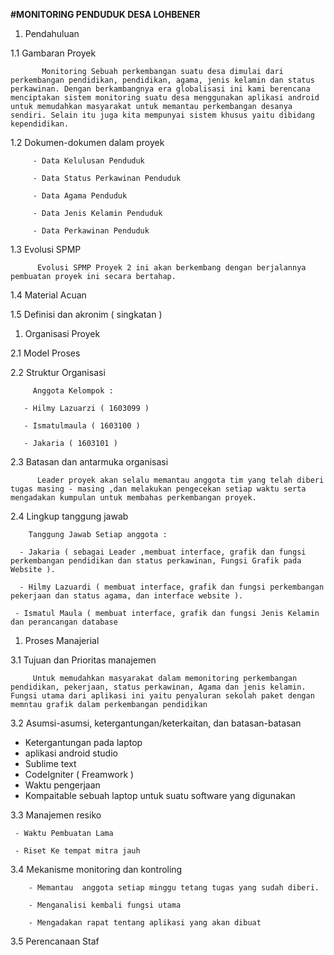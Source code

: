 ﻿﻿﻿﻿﻿﻿﻿﻿﻿﻿﻿**#MONITORING PENDUDUK DESA LOHBENER**>1. Pendahuluan 1.1 Gambaran Proyek           Monitoring Sebuah perkembangan suatu desa dimulai dari perkembangan pendidikan, pendidikan, agama, jenis kelamin dan status perkawinan. Dengan berkambangnya era globalisasi ini kami berencana menciptakan sistem monitoring suatu desa menggunakan aplikasi android untuk memudahkan masyarakat untuk memantau perkembangan desanya sendiri. Selain itu juga kita mempunyai sistem khusus yaitu dibidang kependidikan. 1.2 Dokumen-dokumen dalam proyek         - Data Kelulusan Penduduk         - Data Status Perkawinan Penduduk         - Data Agama Penduduk         - Data Jenis Kelamin Penduduk         - Data Perkawinan Penduduk 1.3 Evolusi SPMP          Evolusi SPMP Proyek 2 ini akan berkembang dengan berjalannya pembuatan proyek ini secara bertahap. 1.4 Material Acuan 1.5 Definisi dan akronim ( singkatan )1. Organisasi Proyek  2.1 Model Proses  2.2 Struktur Organisasi               Anggota Kelompok :           - Hilmy Lazuarzi ( 1603099 )       - Ismatulmaula ( 1603100 )       - Jakaria ( 1603101 ) 2.3 Batasan dan antarmuka organisasi          Leader proyek akan selalu memantau anggota tim yang telah diberi tugas masing - masing ,dan melakukan pengecekan setiap waktu serta mengadakan kumpulan untuk membahas perkembangan proyek. 2.4 Lingkup tanggung jawab                  Tanggung Jawab Setiap anggota :      - Jakaria ( sebagai Leader ,membuat interface, grafik dan fungsi perkembangan pendidikan dan status perkawinan, Fungsi Grafik pada Website ).      - Hilmy Lazuardi ( membuat interface, grafik dan fungsi perkembangan pekerjaan dan status agama, dan interface website ).     - Ismatul Maula ( membuat interface, grafik dan fungsi Jenis Kelamin dan perancangan database1. Proses Manajerial  3.1 Tujuan dan Prioritas manajemen                 Untuk memudahkan masyarakat dalam memonitoring perkembangan pendidikan, pekerjaan, status perkawinan, Agama dan jenis kelamin. Fungsi utama dari aplikasi ini yaitu penyaluran sekolah paket dengan memntau grafik dalam perkembangan pendidikan  3.2 Asumsi-asumsi, ketergantungan/keterkaitan, dan batasan-batasan   - Ketergantungan pada laptop   - aplikasi android studio   - Sublime text   - CodeIgniter ( Freamwork )   - Waktu pengerjaan   - Kompaitable sebuah laptop untuk suatu software yang digunakan 3.3 Manajemen resiko         - Waktu Pembuatan Lama         - Riset Ke tempat mitra jauh  3.4 Mekanisme monitoring dan kontroling             - Memantau  anggota setiap minggu tetang tugas yang sudah diberi.               - Menganalisi kembali fungsi utama         - Mengadakan rapat tentang aplikasi yang akan dibuat 3.5 Perencanaan Staf